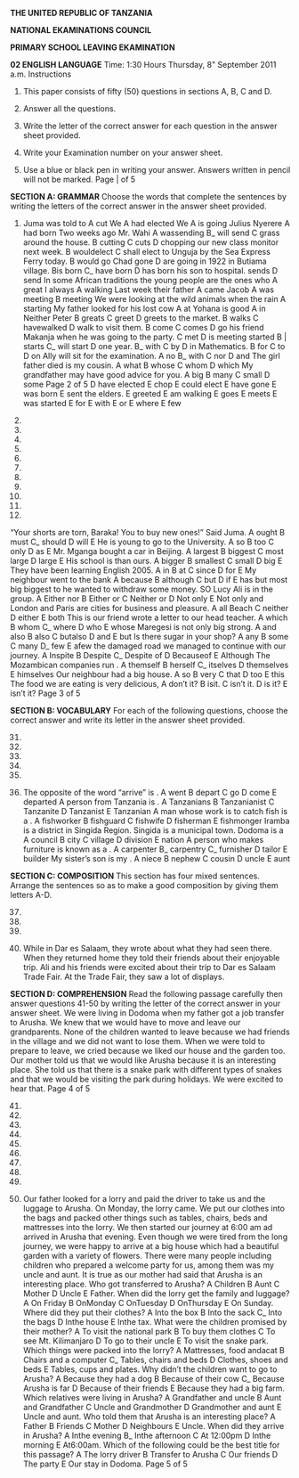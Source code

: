 **THE UNITED REPUBLIC OF TANZANIA**

**NATIONAL EKAMINATIONS COUNCIL**

**PRIMARY SCHOOL LEAVING EKAMINATION**

**02 ENGLISH LANGUAGE**
Time: 1:30 Hours Thursday, 8" September 2011 a.m.
Instructions

1. This paper consists of fifty (50) questions in sections A, B, C and D.

2. Answer all the questions.

3. Write the letter of the correct answer for each question in the answer sheet provided.

4. Write your Examination number on your answer sheet.

5. Use a blue or black pen in writing your answer. Answers written in pencil will not be marked.
Page | of 5

**SECTION A: GRAMMAR**
Choose the words that complete the sentences by writing the letters of the correct answer in the answer sheet provided.

1. Juma was told to
   A cut
We
   A had elected
We
   A is going
Julius Nyerere
   A had born
Two weeks ago Mr. Wahi
   A wassending B_ will send C
grass around the house.
   B cutting C cuts D chopping our new class monitor next week.
   B wouldelect C shall elect to Unguja by the Sea Express Ferry today.
   B would go Chad gone D are going in 1922 in Butiama village.
Bis born C_ have born D has born his son to hospital.
sends D send
In some African traditions the young people are the ones who
   A great
I always
   A walking
Last week their father
   A came
Jacob
   A was meeting B meeting
We were looking at the wild animals when the rain
   A starting
My father looked for his lost cow
   A at
Yohana is good
   A in
Neither Peter
   B greats C greet D greets to the market.
   B walks C havewalked D walk to visit them.
   B come C comes D go his friend Makanja when he was going to the party.
   C met D is meeting started
   B | starts C_ will start D
one year.
B_ with C by D in
Mathematics.
   B for C to D on
Ally will sit for the examination.
   A no B_ with C nor D and
The girl father died is my cousin.
   A what B whose C whom D which
My grandfather may have good advice for you.
   A big B many C small D some
Page 2 of 5
   D have elected
   E chop
   E could elect
   E have gone
   E was born
   E sent the elders.
   E greeted
   E am walking
   E goes
   E meets
   E was started
   E for
   E with
   E or
   E where
   E few

20.

21.

22.

23.

24.

25.

26.

27.

28.

29.

30. 
“Your shorts are torn, Baraka! You to buy new ones!” Said Juma.
   A ought B must C_ should D will E
He is young to go to the University.
   A so B too C only D as E
Mr. Mganga bought a car in Beijing.
   A largest B biggest C most large D large E
His school is than ours.
   A bigger B smallest C small D big E
They have been learning English 2005. A in B at C since D for E
My neighbour went to the bank
   A because B although C but D if E
has but most big biggest to he wanted to withdraw some money.
SO
Lucy Ali is in the group.
   A Either nor B Either or C Neither or
   D Not only E Not only and
London and Paris are cities for business and pleasure.
   A all Beach C neither D either E both
This is our friend wrote a letter to our head teacher.
   A which B whom C_ where D who E whose
Maregesi is not only big strong.
   A and also B also C butalso D and E but
Is there sugar in your shop?
   A any B some C many D_ few E afew the damaged road we managed to continue with our journey.
   A Inspite B Despite C_ Despite of D Becauseof E Although
The Mozambican companies run .
   A themself B herself C_ itselves D themselves E himselves
Our neighbour had a big house.
   A so B very C that D too E this
The food we are eating is very delicious,
   A don’t it? B isit. C isn’t it. D is it? E isn’t it?
Page 3 of 5

**SECTION B: VOCABULARY**
For each of the following questions, choose the correct answer and write its letter in the answer sheet provided.

31.

32.

33.

34.

35.

36. The opposite of the word “arrive” is .
   A went B depart C go D come E departed
   A person from Tanzania is .
   A Tanzanians B Tanzanianist C Tanzanite D Tanzanist E Tanzanian
   A man whose work is to catch fish is a .
   A fishworker B fishguard C fishwife D fisherman E fishmonger
Iramba is a district in Singida Region. Singida is a municipal town. Dodoma is a
   A council B city C village D division E nation
   A person who makes furniture is known as a .
   A carpenter B_ carpentry C_ furnisher D tailor E builder
My sister’s son is my .
   A niece B nephew C cousin D uncle E aunt

**SECTION C: COMPOSITION**
This section has four mixed sentences. Arrange the sentences so as to make a good composition by giving them letters A-D.

37.

38.

39.

40. While in Dar es Salaam, they wrote about what they had seen there.
When they returned home they told their friends about their enjoyable trip.
Ali and his friends were excited about their trip to Dar es Salaam Trade Fair.
At the Trade Fair, they saw a lot of displays.

**SECTION D: COMPREHENSION**
Read the following passage carefully then answer questions 41-50 by writing the letter of the correct answer in your answer sheet.
We were living in Dodoma when my father got a job transfer to Arusha. We knew that we would have to move and leave our grandparents. None of the children wanted to leave because we had friends in the village and we did not want to lose them.
When we were told to prepare to leave, we cried because we liked our house and the garden too. Our mother told us that we would like Arusha because it is an interesting place. She told us that there is a snake park with different types of snakes and that we would be visiting the park during holidays. We were excited to hear that.
Page 4 of 5

41.

42.

43.

44.

45.

46.

47.

48.

49.

50. Our father looked for a lorry and paid the driver to take us and the luggage to Arusha. On
Monday, the lorry came. We put our clothes into the bags and packed other things such as tables, chairs, beds and mattresses into the lorry. We then started our journey at 6:00 am ad arrived in Arusha that evening.
Even though we were tired from the long journey, we were happy to arrive at a big house which had a beautiful garden with a variety of flowers. There were many people including children who prepared a welcome party for us, among them was my uncle and aunt. It is true as our mother had said that Arusha is an interesting place.
Who got transferred to Arusha?
   A Children B Aunt C Mother D Uncle E Father.
When did the lorry get the family and luggage?
   A On Friday B OnMonday C OnTuesday D OnThursday E On Sunday.
Where did they put their clothes?
   A Into the box B Into the sack C_ Into the bags
   D Inthe house E Inthe tax.
What were the children promised by their mother?
   A To visit the national park B To buy them clothes C To see Mt. Kilimanjaro
   D To go to their uncle E To visit the snake park.
Which things were packed into the lorry?
   A Mattresses, food andacat B Chairs and a computer C_ Tables, chairs and beds
   D Clothes, shoes and beds E Tables, cups and plates.
Why didn’t the children want to go to Arusha?
   A Because they had a dog B Because of their cow
C_ Because Arusha is far D Because of their friends
   E Because they had a big farm.
Which relatives were living in Arusha?
   A Grandfather and uncle B Aunt and Grandfather C Uncle and Grandmother
   D Grandmother and aunt E Uncle and aunt.
Who told them that Arusha is an interesting place?
   A Father B Friends C Mother D Neighbours E Uncle.
When did they arrive in Arusha?
   A Inthe evening B_ Inthe afternoon C At 12:00pm
   D Inthe morning E At6:00am.
Which of the following could be the best title for this passage?
   A The lorry driver B Transfer to Arusha
   C Our friends D The party
   E Our stay in Dodoma.
Page 5 of 5